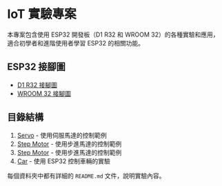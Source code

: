 # IoT 實驗專案

本專案包含使用 ESP32 開發板（D1 R32 和 WROOM 32）的各種實驗和應用，適合初學者和進階使用者學習 ESP32 的相關功能。

## ESP32 接腳圖

- [D1 R32 接腳圖](./images/d1_r32_pinout.png)
- [WROOM 32 接腳圖](./images/wroom_32_pinout.png)

## 目錄結構

1. [Servo](./ESP32_Project/servo/README.md) - 使用伺服馬達的控制範例
2. [Step Motor](./ESP32_Project/step_motor/README.md) - 使用步進馬達的控制範例
3. [Step Motor](./ESP32_Project/step_motor/README.md) - 使用步進馬達的控制範例
4. [Car](./ESP32_Project/car/README.md) - 使用 ESP32 控制車輛的實驗

每個資料夾中都有詳細的 `README.md` 文件，說明實驗內容。
